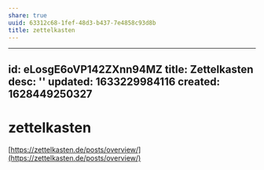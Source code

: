```yaml
---
share: true
uuid: 63312c68-1fef-48d3-b437-7e4858c93d8b
title: zettelkasten
---
```

---
id: eLosgE6oVP142ZXnn94MZ
title: Zettelkasten
desc: ''
updated: 1633229984116
created: 1628449250327
---

# zettelkasten
[https://zettelkasten.de/posts/overview/](https://zettelkasten.de/posts/overview/)